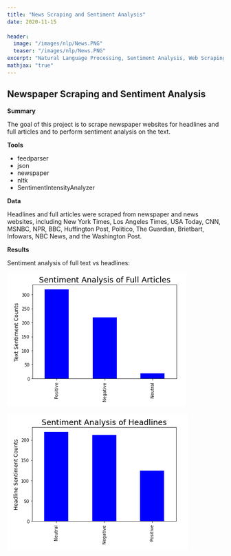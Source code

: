 ```yaml
---
title: "News Scraping and Sentiment Analysis"
date: 2020-11-15

header:
  image: "/images/nlp/News.PNG"
  teaser: "/images/nlp/News.PNG"
excerpt: "Natural Language Processing, Sentiment Analysis, Web Scraping"
mathjax: "true"
---
```



## Newspaper Scraping and Sentiment Analysis

**Summary**

The goal of this project is to scrape newspaper websites for headlines and full articles and to perform sentiment analysis on the text.

**Tools**

* feedparser
* json
* newspaper
* nltk
* SentimentIntensityAnalyzer

**Data**

Headlines and full articles were scraped from newspaper and news websites, including New York Times, Los Angeles Times, USA Today, CNN, MSNBC, NPR, BBC, Huffington Post, Politico, The Guardian, Brietbart, Infowars, NBC News, and the Washington Post.

**Results**

Sentiment analysis of full text vs headlines:

![text](/images/nlp/Text.PNG)

![headlines](/images/nlp/Headline.PNG)

